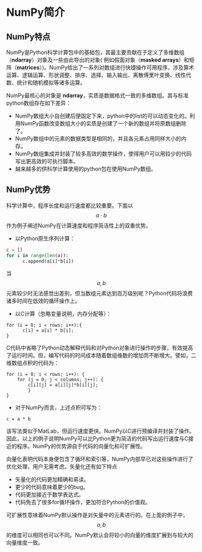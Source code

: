 # NumPy简介

## NumPy特点
NumPy是Python科学计算包中的基础包，其最主要贡献在于定义了多维数组（**ndarray**）对象及一些由此导出的对象(
例如假面对象（**masked arrays**）和矩阵（**matrices**）)。NumPy给出了一系列对数组进行快捷操作可用程序，涉及算术运算、逻辑运算、形状调整、排序、选择、输入输出、离散傅里叶变换、线性代数、统计和随机模拟等诸多运算。

NumPy最核心的对象是 **ndarray**，实质是数据格式一致的多维数组。其与标准python数组存在如下差异：

* NumPy数组大小自创建后便固定下来，python中的list的可以动态变化的。利用NumPy函数改变数组大小的实质是创建了一个新的数组并将原数组删除了。
* NumPy数组中的元素的数据类型是相同的，并且各元素占用同样大小的内存。
* NumPy数组集成并封装了较多高效的数学操作，使得用户可以用较少的代码写出更高效的可执行脚本。
*  越来越多的供科学计算使用的python包在使用NumPy数组。

## NumPy优势
科学计算中，程序长度和运行速度都比较重要。下面以$$a \cdot b$$作为例子阐述NumPy在计算速度和程序简洁性上的双重优势。
* 以Python原生序列计算：
```python
c = []
for i in range(len(a)):
      c.append(a[i]*b[i])
```
当$$a,b$$元素较少时无法感觉出差别，但当数组元素达到百万级别呢？Python代码将浪费诸多时间在低效的循环操作上。
* 以C计算（忽略变量说明，内存分配等）：
```
for (i = 0; i < rows; i++):{
      c[i] = a[i] * b[i];
}
```
C代码中省略了Python动态解释代码和对Python对象进行操作的步骤，有效提高了运行时间。但，编写代码的时间成本随着数组维数的增加而不断增大。譬如，二维数组点积的代码为：
```
for (i = 0; i < rows; i++): {
    for (j = 0; j < columns; j++): {
        c[i][j] = a[i][j]*b[i][j];
        }
}
```
* 对于NumPy而言，上述点积可写为：
```
c = a * b
```
该写法类似于MatLab，但运行速度更快。NumPy以C进行预编译并封装了操作。因此，以上的例子说明NumPy可以比Python更为简洁的代码写出运行速度与C接近的程序。NumPy的优势源自于代码的向量化和可扩展性。

向量化表明代码本身便包含了循环和索引等，NumPy内部早已对这些操作进行了优化处理，用户无需考虑。矢量化还有如下特点
* 矢量化的代码更加精确和易读。
* 更少的代码意味着更少的bug。
* 代码更加接近于数学表达式。
* 代码免去了很多for循环操作，更加符合Python的价值观。

可扩展性意味着NumPy默认操作是对矢量中的元素进行的。在上面的例子中，$$a,b$$的维度可以相同也可以不同。NumPy默认会将较小的向量的维度扩展到与较大的向量维度一致。
